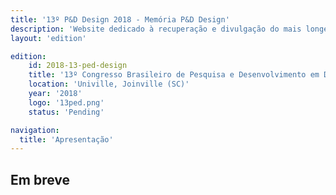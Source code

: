 ```yaml
---
title: '13º P&D Design 2018 - Memória P&D Design'
description: 'Website dedicado à recuperação e divulgação do mais longevo evento científico do campo do design no Brasil.'
layout: 'edition'

edition:
    id: 2018-13-ped-design
    title: '13º Congresso Brasileiro de Pesquisa e Desenvolvimento em Design'
    location: 'Univille, Joinville (SC)'
    year: '2018'
    logo: '13ped.png'
    status: 'Pending'

navigation:
  title: 'Apresentação'
---
```


## Em breve

